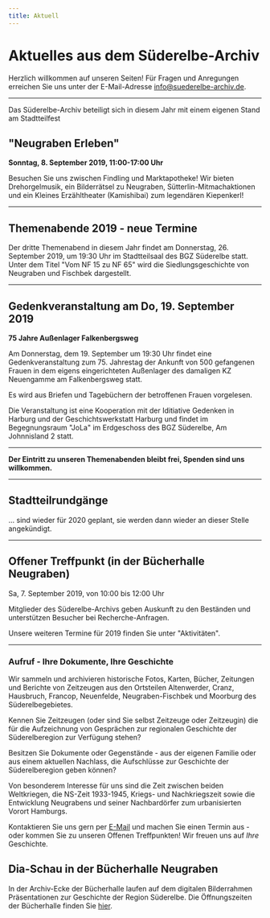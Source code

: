 ```yaml
---
title: Aktuell
---
```


# Aktuelles aus dem Süderelbe-Archiv

Herzlich willkommen auf unseren Seiten! Für Fragen und Anregungen erreichen Sie uns unter der
E-Mail-Adresse [info@suederelbe-archiv.de](mailto:info@suederelbe-archiv.de).

* * *

Das Süderelbe-Archiv beteiligt sich in diesem Jahr mit einem eigenen Stand am Stadtteilfest

## **"Neugraben Erleben"**
**Sonntag, 8. September 2019, 11:00-17:00 Uhr**

Besuchen Sie uns zwischen Findling und Marktapotheke! Wir bieten Drehorgelmusik, ein Bilderrätsel zu Neugraben, Sütterlin-Mitmachaktionen und ein Kleines Erzähltheater (Kamishibai) zum legendären Kiepenkerl!


* * *

## **Themenabende 2019 - neue Termine**

Der dritte Themenabend in diesem Jahr findet am Donnerstag, 26. September 2019, um 19:30 Uhr im Stadtteilsaal des BGZ Süderelbe statt.
Unter dem Titel "Vom NF 15 zu NF 65" wird die Siedlungsgeschichte von Neugraben und Fischbek dargestellt.


* * *

## **Gedenkveranstaltung am Do, 19. September 2019** 
**75 Jahre Außenlager Falkenbergsweg**

Am Donnerstag, dem 19. September um 19:30 Uhr findet eine Gedenkveranstaltung zum 75. Jahrestag der Ankunft von 500 gefangenen Frauen in dem eigens eingerichteten Außenlager des damaligen KZ Neuengamme am Falkenbergsweg statt.

Es wird aus Briefen und Tagebüchern der betroffenen Frauen vorgelesen. 

Die Veranstaltung ist eine Kooperation mit der Iditiative Gedenken in Harburg und der Geschichtswerkstatt Harburg und findet im Begegnungsraum "JoLa" im Erdgeschoss des BGZ Süderelbe, Am Johnnisland 2 statt.


* * *

**Der Eintritt zu unseren Themenabenden bleibt frei, Spenden sind uns willkommen.**


* * *

## Stadtteilrundgänge

... sind wieder für 2020 geplant, sie werden dann wieder an dieser Stelle angekündigt.


* * *


## Offener Treffpunkt (in der Bücherhalle Neugraben)

Sa, 7. September 2019, von 10:00 bis 12:00 Uhr

Mitglieder des Süderelbe-Archivs geben Auskunft zu den Beständen und unterstützen Besucher bei Recherche-Anfragen.

Unsere weiteren Termine für 2019 finden Sie unter "Aktivitäten".



* * *

### Aufruf - Ihre Dokumente, Ihre Geschichte

Wir sammeln und archivieren historische Fotos, Karten, Bücher, Zeitungen
und Berichte von Zeitzeugen aus den Ortsteilen Altenwerder, Cranz,
Hausbruch, Francop, Neuenfelde, Neugraben-Fischbek und Moorburg des
Süderelbegebietes.

Kennen Sie Zeitzeugen (oder sind Sie selbst Zeitzeuge oder Zeitzeugin) die für die
Aufzeichnung von Gesprächen zur regionalen Geschichte der Süderelberegion zur Verfügung 
stehen?

Besitzen Sie Dokumente oder Gegenstände - aus der eigenen Familie oder aus
einem aktuellen Nachlass, die Aufschlüsse zur Geschichte der Süderelberegion
geben können?

Von besonderem Interesse für uns sind die Zeit zwischen beiden
Weltkriegen, die NS-Zeit 1933-1945, Kriegs- und Nachkriegszeit sowie die
Entwicklung Neugrabens und seiner Nachbardörfer zum urbanisierten Vorort Hamburgs.

Kontaktieren Sie uns gern per [E-Mail](mailto:info@suederelbe-archiv.de)
und machen Sie einen Termin aus - oder kommen Sie zu unseren Offenen
Treffpunkten! Wir freuen uns auf *Ihre* Geschichte.


## Dia-Schau in der Bücherhalle Neugraben

In der Archiv-Ecke der Bücherhalle laufen auf dem digitalen Bilderrahmen Präsentationen zur Geschichte der Region Süderelbe.
 Die Öffnungszeiten der Bücherhalle finden Sie
[hier](https://www.buecherhallen.de/neugraben).
